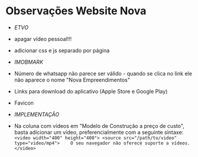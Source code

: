# Observações Website Nova
- *ETVO*
- apagar vídeo pessoal!!!
- adicionar css e js separado por página

- *IMOBMARK*
- Número de whatsapp não parece ser válido - quando se clica no link ele não aparece o nome "Nova Empreendimentos"
- Links para download do aplicativo (Apple Store e Google Play)
- Favicon
  
- *IMPLEMENTAÇÃO*
- Na coluna com vídeos em "Modelo de Construção a preço de custo", basta adicionar um vídeo, preferencialmente com a seguinte sintaxe:  
`
    <video width="400" height="400">
      <source src="/path/to/video" type="video/mp4">   
      O seu navegador não oferece suporte a vídeos.  
    </video>
`
    